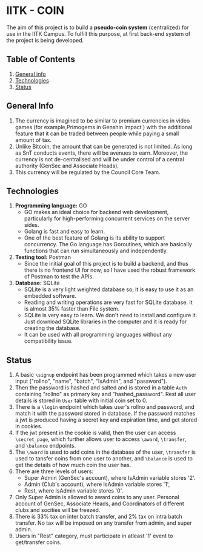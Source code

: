 # IITK - COIN
The aim of this project‌ is ‌to‌ ‌build‌ ‌a‌ ‌**pseudo-coin‌ ‌system‌** ‌(centralized)‌ ‌for‌ ‌use‌ ‌in‌ ‌the‌‌ IITK‌ ‌Campus.‌ To fulfill this purpose, at first back-end system of the project is being developed.

## Table of Contents

1. [General info](#general-info)
2. [Technologies](#technologies)
4. [Status](#status)

## General Info

1. The‌ ‌currency‌ ‌is‌ ‌imagined‌ ‌to‌‌ be‌‌ similar‌‌ to‌‌ premium‌‌ currencies‌‌ in‌‌ video‌‌ games‌‌ (for ‌‌example,‌‌Primogems ‌‌in‌‌ Genshin ‌‌Impact ) ‌‌with‌‌ the ‌‌additional‌‌ feature‌ ‌that‌ ‌it‌ ‌can‌ ‌be‌ ‌traded‌ ‌between‌ ‌people‌ ‌while‌ ‌paying‌ ‌a‌ ‌small‌‌ amount‌ ‌of‌ ‌tax.‌
2. Unlike Bitcoin, the amount that can be generated is not limited. As long as SnT conducts events, there will be avenues to earn. Moreover, the currency is not de-centralised and will be under control of a central authority (GenSec and Associate Heads).
3. This currency will be regulated by the Council Core Team.

## Technologies

1. **Programming language:** GO
    * GO ‌makes‌ ‌an‌ ‌ideal‌ ‌choice‌ ‌for‌ ‌backend‌ ‌web‌ ‌development,‌‌ particularly‌ ‌for‌ high-performing‌ ‌concurrent‌ ‌services‌ ‌on‌ ‌the‌‌ server‌ ‌sides.
    * Golang is fast and easy to learn.
    * One of the best feature of Golang is its ability to support concurrency. The Go language has Goroutines, which are basically functions that can run simultaneously and independently.
2. **Testing tool:** Postman
    * Since‌ ‌the‌ ‌initial goal‌ ‌of‌ ‌this ‌project‌ ‌is‌ ‌to‌ ‌build‌ ‌a‌ ‌backend,‌ and thus there‌ ‌is‌‌ no‌ ‌frontend‌ ‌UI‌ ‌for‌ ‌now, so I have used the robust framework of Postman to test the APIs.
3. **Database:** SQLite
    * SQLite is a very light weighted database so, it is easy to use it as an embedded software.
    * Reading and writing operations are very fast for SQLite database. It is almost 35% faster than File system.
    * SQLite is very easy to learn. We don't need to install and configure it. Just download SQLite libraries in the computer and it is ready for creating the database.
    * It can be used with all programming languages without any compatibility issue.

## Status

1. A basic `\signup` endpoint has been programmed which takes a new user input ("rollno", "name", "batch", "IsAdmin", and "password").
2. Then the password is hashed and salted and is stored in a table `Auth` containing "rollno" as primary key and "hashed_password". Rest all user details is stored in `User` table with initial coin set to 0.
3. There is a `\login` endpoint which takes user's rollno and password, and match it with the password stored in database. If the password matches a jwt is produced having a secret key and expiration time, and get stored in cookies.
4. If the jwt present in the cookie is valid, then the user can access `\secret_page`, which further allows user to access `\award`, `\transfer`, and `\balance` endpoints.
5. The `\award` is used to add coins in the database of the user, `\transfer` is used to tansfer coins from one user to another, and `\balance` is used to get the details of how much coin the user has.
6. There are three levels of users:
    * Super Admin (GenSec's account), where IsAdmin variable stores '2'.
    * Admin (Club's account), where IsAdmin variable stores '1',
    * Rest, where IsAdmin variable stores '0'.
7. Only Super Admin is allowed to award coins to any user. Personal account of GenSec, Associate Heads, and Coordinators of different clubs and socities will be freezed.
8. There is 33% tax on inter batch transfer, and 2% tax on intra batch transfer. No tax will be imposed on any transfer from admin, and super admin.
9. Users in "Rest" category, must participate in atleast '1' event to get/transfer coins.